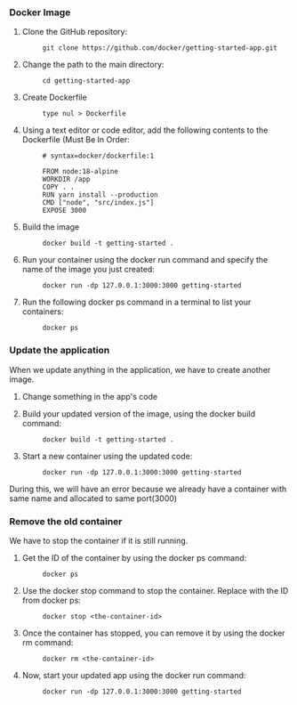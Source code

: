 ### Docker Image

1. Clone the GitHub repository:

            git clone https://github.com/docker/getting-started-app.git

2. Change the path to the main directory:

            cd getting-started-app

3. Create Dockerfile

            type nul > Dockerfile

4. Using a text editor or code editor, add the following contents to the Dockerfile (Must Be In Order:

            # syntax=docker/dockerfile:1
            
            FROM node:18-alpine
            WORKDIR /app
            COPY . .
            RUN yarn install --production
            CMD ["node", "src/index.js"]
            EXPOSE 3000

5. Build the image

            docker build -t getting-started .

6. Run your container using the docker run command and specify the name of the image you just created:

            docker run -dp 127.0.0.1:3000:3000 getting-started

7. Run the following docker ps command in a terminal to list your containers:

            docker ps



### Update the application

When we update anything in the application, we have to create another image.                                                                                                                                                                                    

1. Change something in the app's code                                                                                                                                                                                                                        

2. Build your updated version of the image, using the docker build command:

            docker build -t getting-started .

3. Start a new container using the updated code:

            docker run -dp 127.0.0.1:3000:3000 getting-started

During this, we will have an error because we already have a container with same name and allocated to same port(3000)                                                                                                                        


### Remove the old container

We have to stop the container if it is still running.                                                                                                                                     

1. Get the ID of the container by using the docker ps command:

            docker ps
2. Use the docker stop command to stop the container. Replace <the-container-id> with the ID from docker ps:

            docker stop <the-container-id>

3. Once the container has stopped, you can remove it by using the docker rm command:

            docker rm <the-container-id>

4. Now, start your updated app using the docker run command:

            docker run -dp 127.0.0.1:3000:3000 getting-started

